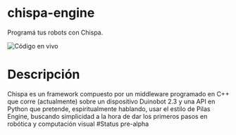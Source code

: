 # chispa-engine
Programá tus robots con Chispa.

![Código en vivo](https://raw.githubusercontent.com/raichuk/chispa-engine/master/res/ejemplo_1.gif)
# Descripción
Chispa es un framework compuesto por un middleware programado en C++ que 
corre (actualmente) sobre un dispositivo Duinobot 2.3 y una API en Python
que pretende, espiritualmente hablando, usar el estilo de Pilas Engine, buscando
simplicidad a la hora de dar los primeros pasos en robótica y computación visual
#Status
pre-alpha
